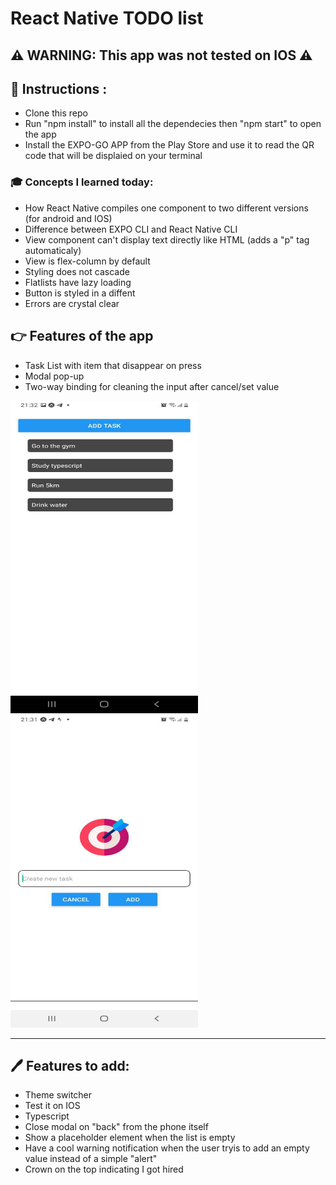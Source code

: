 



# React Native TODO list

## ⚠️ WARNING: This app was not tested on IOS ⚠️

## 📝 Instructions :

- Clone this repo
- Run "npm install" to install all the dependecies then "npm start" to open the app
- Install the EXPO-GO APP from the Play Store and use it to read the QR code that will be displaied on your terminal

### 🎓 Concepts I learned today:

- How React Native compiles one component to two different versions (for android and IOS)
- Difference between EXPO CLI and React Native CLI
- View component can't display text directly like HTML (adds a "p" tag automaticaly)
- View is flex-column by default
- Styling does not cascade
- Flatlists have lazy loading
- Button is styled in a diffent
- Errors are crystal clear



## 👉 Features of the app

- Task List with item that disappear on press
- Modal pop-up
- Two-way binding for cleaning the input after cancel/set value

<div class="flex-container"><!-- .element: style="display: flex; flex-direction: row; width: 100%; justify-content: center;" -->
  <img src="./assets/app/list.jpg" height="500" width="300"><!-- .element: style="margin: 10px; padding: 20px;"-->
<img src="./assets/app/modal.jpg"  height="500" width="300"><!-- .element: style="margin: 10px; padding: 20px;"-->
</div>
<hr/>



## 🖊️ Features to add:

- Theme switcher
- Test it on IOS
- Typescript
- Close modal on "back" from the phone itself
- Show a placeholder element when the list is empty
- Have a cool warning notification when the user tryis to add an empty value instead of a simple "alert"
- Crown on the top indicating I got hired
